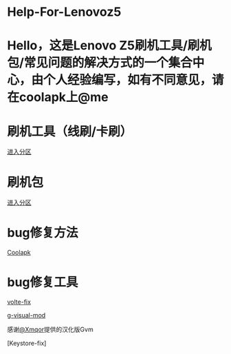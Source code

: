 # Help-For-Lenovoz5

# Hello，这是Lenovo Z5刷机工具/刷机包/常见问题的解决方式的一个集合中心，由个人经验编写，如有不同意见，请在coolapk上@me

# 刷机工具（线刷/卡刷）

[进入分区](https://github.com/IamapencilEk/Help-For-Lenovoz5/blob/main/1.md)

# 刷机包

[进入分区](https://github.com/IamapencilEk/Help-For-Lenovoz5/blob/main/2.md)

# bug修复方法

[Coolapk](https://www.coolapk.com/feed/33202742?shareKey=MzBiNGYwNDFlYWM4NjJjZWVmMTY~&shareUid=4693408&shareFrom=com.coolapk.market_12.3.2)

# bug修复工具

[volte-fix](https://github.com/khrj/volte-fix)

[g-visual-mod](https://www.coolapk.com/feed/29934213?shareKey=YjMwNjkzZDY0ZGZiNjJjZWYwNjU~&shareUid=4693408&shareFrom=com.coolapk.market_12.3.2)

感谢[@Xmqor](http://www.coolapk.com/u/3551095)提供的汉化版Gvm

[Keystore-fix]

